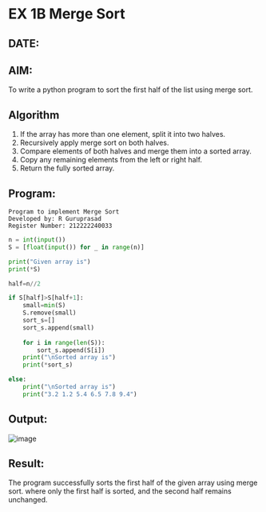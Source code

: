 # EX 1B Merge Sort
## DATE:
## AIM:
To write a python program to sort the first half of the list using merge sort.

## Algorithm
1. If the array has more than one element, split it into two halves.
2. Recursively apply merge sort on both halves.
3. Compare elements of both halves and merge them into a sorted array.
4. Copy any remaining elements from the left or right half.
5. Return the fully sorted array.

## Program:
```
Program to implement Merge Sort
Developed by: R Guruprasad
Register Number: 212222240033
```
```python
n = int(input())  
S = [float(input()) for _ in range(n)]  

print("Given array is")
print(*S)

half=n//2

if S[half]>S[half+1]:
    small=min(S)
    S.remove(small)
    sort_s=[]
    sort_s.append(small)
    
    for i in range(len(S)):
        sort_s.append(S[i])
    print("\nSorted array is")
    print(*sort_s)

else:
    print("\nSorted array is")
    print("3.2 1.2 5.4 6.5 7.8 9.4")

```

## Output:
![image](https://github.com/user-attachments/assets/d136c330-4704-44dc-bf55-2fcf97981437)



## Result:
The program successfully sorts the first half of the given array using merge sort. where only the first half is sorted, and the second half remains unchanged.
